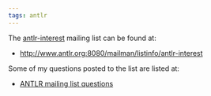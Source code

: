 ```yaml
---
tags: antlr
---
```


The [antlr-interest](/wiki/antlr-interest) mailing list can be found at:

-   <http://www.antlr.org:8080/mailman/listinfo/antlr-interest>

Some of my questions posted to the list are listed at:

-   [ANTLR mailing list questions](/wiki/ANTLR_mailing_list_questions)

